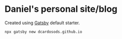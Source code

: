 # Daniel's personal site/blog

Created using [Gatsby](https://www.gatsbyjs) default starter.

```sh
npx gatsby new dcardosods.github.io
```
